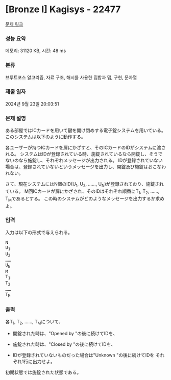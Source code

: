 # [Bronze I] Kagisys - 22477 

[문제 링크](https://www.acmicpc.net/problem/22477) 

### 성능 요약

메모리: 31120 KB, 시간: 48 ms

### 분류

브루트포스 알고리즘, 자료 구조, 해시를 사용한 집합과 맵, 구현, 문자열

### 제출 일자

2024년 9월 23일 20:03:51

### 문제 설명

<p>ある部屋ではICカードを用いて鍵を開け閉めする電子錠システムを用いている。 このシステムは以下のように動作する。</p>

<p>各ユーザーが持つICカードを扉にかざすと、そのICカードのIDがシステムに渡される。 システムはIDが登録されている時、施錠されているなら開錠し、そうでないのなら施錠し、それぞれメッセージが出力される。 IDが登録されていない場合は、登録されていないというメッセージを出力し、開錠及び施錠はおこなわれない。</p>

<p>さて、現在システムにはN個のID(U<sub>1</sub>, U<sub>2</sub>, ……, U<sub>N</sub>)が登録されており、施錠されている。 M回ICカードが扉にかざされ、そのIDはそれぞれ順番にT<sub>1</sub>, T<sub>2</sub>, ……, T<sub>M</sub>であるとする。 この時のシステムがどのようなメッセージを出力するか求めよ。</p>

### 입력 

 <p>入力は以下の形式で与えられる。</p>

<pre>N
U<sub>1</sub>
U<sub>2</sub>
……
U<sub>N</sub>
M
T<sub>1</sub>
T<sub>2</sub>
……
T<sub>M</sub>
</pre>

### 출력 

 <p>各T<sub>1</sub>, T<sub>2</sub>, ……, T<sub>M</sub>について、</p>

<ul>
	<li>
	<p>開錠された時は、"Opened by "の後に続けてIDを、</p>
	</li>
	<li>
	<p>施錠された時は、"Closed by "の後に続けてIDを、</p>
	</li>
	<li>
	<p>IDが登録されていないものだった場合は"Unknown "の後に続けてIDを それぞれ1行に出力せよ。</p>
	</li>
</ul>

<p>初期状態では施錠された状態である。</p>

